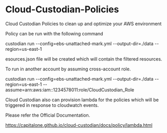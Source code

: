 # Cloud-Custodian-Policies
Cloud Custodian Policies to clean up and optimize your AWS environment



Policy can be run with the following command

custodian run --config=ebs-unattached-mark.yml --output-dir=./data --region=us-east-1 

esources.json file will be created which will contain the filtered resources.

To run in another account by assuming cross-account role.

custodian run --config=ebs-unattached-mark.yml --output-dir=./data --region=us-east-1 --assume=arn:aws:iam::1234578011:role/CloudCustodian_Role


Cloud Custodian also can provision lambda for the policies which will be triggered in response to cloudwatch events.

Please refer the Official Documentation.

https://capitalone.github.io/cloud-custodian/docs/policy/lambda.html


